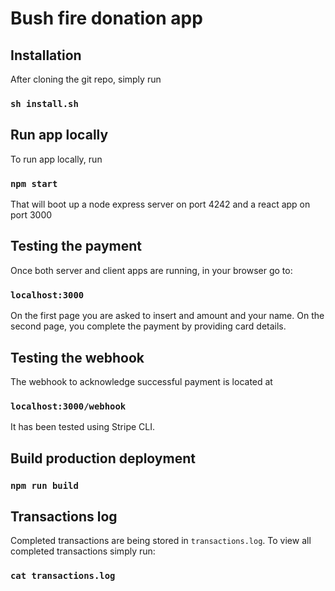 # Bush fire donation app

## Installation
After cloning the git repo, simply run
### `sh install.sh`

## Run app locally
To run app locally, run
### `npm start`
That will boot up a node express server on port 4242 and a react app on port 3000

## Testing the payment
Once both server and client apps are running, in your browser go to:
### `localhost:3000`
On the first page you are asked to insert and amount and your name.
On the second page, you complete the payment by providing card details.

## Testing the webhook
The webhook to acknowledge successful payment is located at
### `localhost:3000/webhook`
It has been tested using Stripe CLI.

## Build production deployment
### `npm run build`

## Transactions log
Completed transactions are being stored in `transactions.log`. To view all completed transactions simply run:
### `cat transactions.log`
